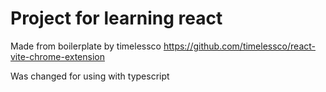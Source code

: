 # Project for learning react

Made from boilerplate by timelessco https://github.com/timelessco/react-vite-chrome-extension

Was changed for using with typescript
